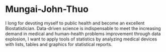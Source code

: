 # Mungai-John-Thuo
I long for devoting myself to public health and become an excellent Biostatistician. Data-driven science is indispensable to meet the increasing demand in medical and human-health problems improvement through data explosion, I want to apply tools of statistics by analyzing medical devices with lists, tables and graphics for statistical reports.
